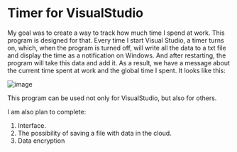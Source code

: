 # Timer for VisualStudio

My goal was to create a way to track how much time I spend at work. This program is designed for that. Every time I start Visual Studio, a timer turns on, which, when the program is turned off, 
will write all the data to a txt file and display the time as a notification on Windows. And after restarting, the program will take this data and add it. 
As a result, we have a message about the current time spent at work and the global time I spent. It looks like this: 

![image](https://github.com/RATratRa/TimerForVisualStudio/assets/50164625/0c9ea7a6-6666-40c4-90b0-cf1b747b0bdc)

This program can be used not only for VisualStudio, but also for others.

I am also plan to complete:
  1. Interface.
  2. The possibility of saving a file with data in the cloud.
  3. Data encryption
